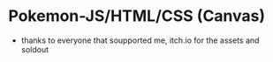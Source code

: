 # Pokemon-JS/HTML/CSS (Canvas)

- thanks to everyone that soupported me, itch.io for the assets and soldout
